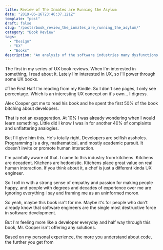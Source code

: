 ```yaml
---
title: Review of The Inmates are Running the Asylum
date: "2019-06-16T23:46:37.121Z"
template: "post"
draft: false
slug: "/posts/book_review_the_inmates_are_running_the_asylum/"
category: "Book Review"
tags:
  - "Design"
  - "UX"
  - "Books"
description: "An analysis of the software industries many dysfunctions."
---
```


The first in my series of UX book reviews. When I'm interested in something, I read about it. Lately I'm interested in UX, so I'll power through some UX books.

#The First Half
I'm reading from my Kindle. So I don't see pages, I only see percentage. Which is an interesting UX concept on it's own... I digress.

Alex Cooper got me to read his book and he spent the first 50% of the book bitching about developers.

That is not an exaggeration. At 10% I was already wondering when I would learn something. Little did I know I was in for another 40% of complaints and unflattering analogies.

But I'll give him this. He's totally right. Developers are selfish assholes. Programming is a dry, mathematical, and mostly academic pursuit. It doesn't invite or promote human interaction.

I'm painfully aware of that. I came to this industry from kitchens. Kitchens are decadent. Kitchens are hedonistic. Kitchens place great value on real human interaction. If you think about it, a chef is just a different kinda UX engineer.

So I roll in with a strong sense of empathy and passion for making people happy, and people with degrees and decades of experience over me are ignoring everything I say and framing me as an uninformed moron.

So yeah, maybe this book isn't for me. Maybe it's for people who don't already know  that software engineers are the single most destructive force in software development.

But I'm feeling more like a developer everyday and half way through this book, Mr. Cooper isn't offering any solutions.

Based on my personal experience, the more you understand about code, the further you get from 
